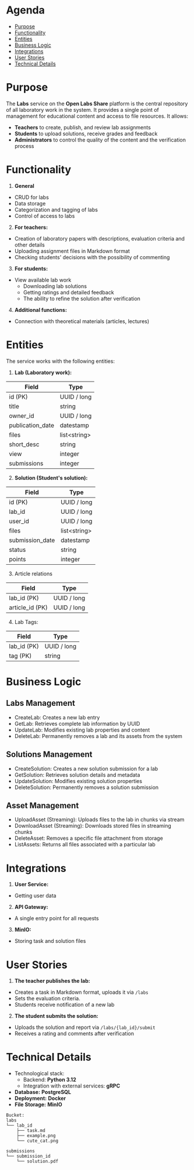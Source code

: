 # Agenda

- [Purpose](#Purpose)
- [Functionality](#Functionality)
- [Entities](#Entities)
- [Business Logic](#Business%20Logic)
- [Integrations](#Integrations)
- [User Stories](#User%20Stories)
- [Technical Details](#Technical%20Details)

# Purpose  

The **Labs** service on the **Open Labs Share** platform is the central repository of all laboratory work in the system. It provides a single point of management for educational content and access to file resources. It allows:  
- **Teachers** to create, publish, and review lab assignments
- **Students** to upload solutions, receive grades and feedback
- **Administrators** to control the quality of the content and the verification process

# Functionality 

1. **General**
- CRUD for labs
- Data storage
- Categorization and tagging of labs
- Control of access to labs

2. **For teachers:**
- Creation of laboratory papers with descriptions, evaluation criteria and other details
- Uploading assignment files in Markdown format
- Checking students' decisions with the possibility of commenting

3. **For students:**
- View available lab work
   - Downloading lab solutions
   - Getting ratings and detailed feedback
   - The ability to refine the solution after verification

4. **Additional functions:**
- Connection with theoretical materials (articles, lectures)

# Entities

The service works with the following entities:  

1. **Lab (Laboratory work):**

| Field            | Type          |
| ---------------- | ------------- |
| id (PK)          | UUID / long   |
| title            | string        |
| owner_id         | UUID / long   |
| publication_date | datestamp     |
| files            | list\<string> |
| short_desc       | string        |
| view             | integer       |
| submissions      | integer       |

2. **Solution (Student's solution):**

| Field           | Type          |
| --------------- | ------------- |
| id (PK)         | UUID / long   |
| lab_id          | UUID / long   |
| user_id         | UUID / long   |
| files           | list\<string> |
| submission_date | datestamp     |
| status          | string        |
| points          | integer       |

3. Article relations

| Field           | Type        |
| --------------- | ----------- |
| lab_id (PK)     | UUID / long |
| article_id (PK) | UUID / long |
4. Lab Tags:

| Field       | Type        |
| ----------- | ----------- |
| lab_id (PK) | UUID / long |
| tag (PK)    | string      |


# Business Logic

## Labs Management

- CreateLab: Creates a new lab entry
- GetLab: Retrieves complete lab information by UUID
- UpdateLab: Modifies existing lab properties and content
- DeleteLab: Permanently removes a lab and its assets from the system

## Solutions Management

- CreateSolution: Creates a new solution submission for a lab
- GetSolution: Retrieves solution details and metadata
- UpdateSolution: Modifies existing solution properties
- DeleteSolution: Permanently removes a solution submission

## Asset Management

- UploadAsset (Streaming): Uploads files to the lab in chunks via stream
- DownloadAsset (Streaming): Downloads stored files in streaming chunks
- DeleteAsset: Removes a specific file attachment from storage
- ListAssets: Returns all files associated with a particular lab

# Integrations

1. **User Service:**
- Getting user data

2. **API Gateway:**
- A single entry point for all requests

3. **MinIO:**
- Storing task and solution files

# User Stories

1. **The teacher publishes the lab:**
- Creates a task in Markdown format, uploads it via `/labs`
- Sets the evaluation criteria.  
- Students receive notification of a new lab

2. **The student submits the solution:**
- Uploads the solution and report via `/labs/{lab_id}/submit`
- Receives a rating and comments after verification

# Technical Details

- Technological stack:  
	- Backend: **Python 3.12**
	- Integration with external services: **gRPC**
- **Database:** **PostgreSQL**  
- **Deployment:** **Docker**
- **File Storage:** **MinIO**

```
Bucket:
labs
└── lab_id
	├── task.md
	├── example.png
    └── cute_cat.png

submissions
└── submission_id
    └── solution.pdf
```


